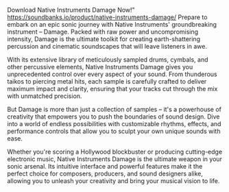 Download Native Instruments Damage Now!" https://soundbanks.io/product/native-instruments-damage/ Prepare to embark on an epic sonic journey with Native Instruments' groundbreaking instrument – Damage. Packed with raw power and uncompromising intensity, Damage is the ultimate toolkit for creating earth-shattering percussion and cinematic soundscapes that will leave listeners in awe.

With its extensive library of meticulously sampled drums, cymbals, and other percussive elements, Native Instruments Damage gives you unprecedented control over every aspect of your sound. From thunderous taikos to piercing metal hits, each sample is carefully crafted to deliver maximum impact and clarity, ensuring that your tracks cut through the mix with unmatched precision.

But Damage is more than just a collection of samples – it's a powerhouse of creativity that empowers you to push the boundaries of sound design. Dive into a world of endless possibilities with customizable rhythms, effects, and performance controls that allow you to sculpt your own unique sounds with ease.

Whether you're scoring a Hollywood blockbuster or producing cutting-edge electronic music, Native Instruments Damage is the ultimate weapon in your sonic arsenal. Its intuitive interface and powerful features make it the perfect choice for composers, producers, and sound designers alike, allowing you to unleash your creativity and bring your musical vision to life.

